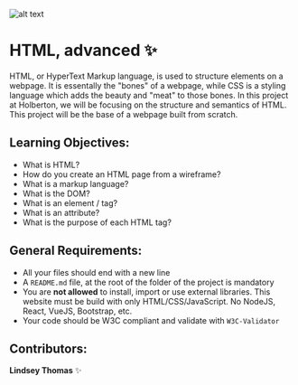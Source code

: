 ![alt text](https://www.freecodecamp.org/news/content/images/2023/03/HTML-Blog-Cover-1.png)

# HTML, advanced :sparkles:

HTML, or HyperText Markup language, is used to structure elements on a webpage. It is essentally the "bones" of a webpage, while CSS is a styling language which adds the beauty and "meat" to those bones. In this project at Holberton, we will be focusing on the structure and semantics of HTML. This project will be the base of a webpage built from scratch.

## Learning Objectives:
- What is HTML?
- How do you create an HTML page from a wireframe?
- What is a markup language?
- What is the DOM?
- What is an element / tag?
- What is an attribute?
- What is the purpose of each HTML tag?

## General Requirements:
- All your files should end with a new line
- A `README.md` file, at the root of the folder of the project is mandatory
- You are **not allowed** to install, import or use external libraries. This website must be build with only HTML/CSS/JavaScript. No NodeJS, React, VueJS, Bootstrap, etc.
- Your code should be W3C compliant and validate with `W3C-Validator`

## Contributors:
**Lindsey Thomas** :sparkles:

